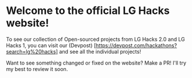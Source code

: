 # Welcome to the official LG Hacks website!


To see our collection of Open-sourced projects from LG Hacks 2.0 and LG Hacks 1, you can visit our (Devpost) [https://devpost.com/hackathons?search=lg%20hacks] and see all the individual projects!
<br>

Want to see something changed or fixed on the website? Make a PR! I'll try my best to review it soon.
<br>
